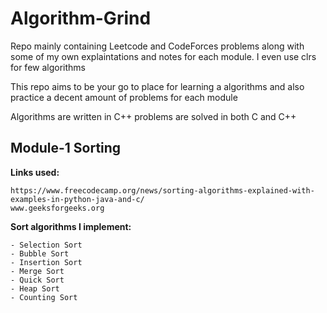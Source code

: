 # Algorithm-Grind

Repo mainly containing Leetcode and CodeForces problems along
with some of my own explaintations and notes for each module.
I even use clrs for few algorithms

This repo aims to be your go to place for learning a algorithms and also
practice a decent amount of problems for each module

Algorithms are written in C++
problems are solved in both C and C++

Module-1 Sorting
-----------------
<b>Links used:</b>

    https://www.freecodecamp.org/news/sorting-algorithms-explained-with-examples-in-python-java-and-c/
    www.geeksforgeeks.org
<b>Sort algorithms I implement:</b>

    - Selection Sort
    - Bubble Sort
    - Insertion Sort
    - Merge Sort
    - Quick Sort
    - Heap Sort
    - Counting Sort
